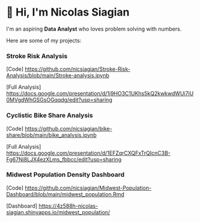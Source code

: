 # 👋 Hi, I'm Nicolas Siagian

I'm an aspiring **Data Analyst** who loves problem solving with numbers.

Here are some of my projects:

### Stroke Risk Analysis
[Code] https://github.com/nicsiagian/Stroke-Risk-Analysis/blob/main/Stroke-analysis.ipynb

[Full Analysis] https://docs.google.com/presentation/d/1j9HO3C1UKhs5kQ2kwkwdWUi7iU0MVgdWhGSGsOGqqdg/edit?usp=sharing

### Cyclistic Bike Share Analysis
[Code] https://github.com/nicsiagian/bike-share/blob/main/bike_analysis.ipynb

[Full Analysis] https://docs.google.com/presentation/d/1EFZqrCXQFxTrQIcnC3B-Fg67Ni8LJX4ezXLms_fbbcc/edit?usp=sharing

### Midwest Population Density Dashboard
[Code] https://github.com/nicsiagian/Midwest-Population-Dashboard/blob/main/midwest_population.Rmd

[Dashboard] https://4z588h-nicolas-siagian.shinyapps.io/midwest_population/




